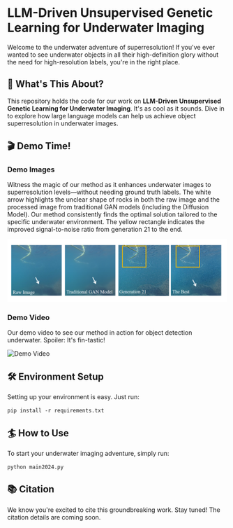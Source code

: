 # LLM-Driven Unsupervised Genetic Learning for Underwater Imaging 

Welcome to the underwater adventure of superresolution! If you've ever wanted to see underwater objects in all their high-definition glory without the need for high-resolution labels, you're in the right place.

## 🌊 What's This About?
This repository holds the code for our work on **LLM-Driven Unsupervised Genetic Learning for Underwater Imaging**. It's as cool as it sounds. Dive in to explore how large language models can help us achieve object superresolution in underwater images.

## 🎬 Demo Time!
### Demo Images
Witness the magic of our method as it enhances underwater images to superresolution levels—without needing ground truth labels. The white arrow highlights the unclear shape of rocks in both the raw image and the processed image from traditional GAN models (including the Diffusion Model). Our method consistently finds the optimal solution tailored to the specific underwater environment. The yellow rectangle indicates the improved signal-to-noise ratio from generation 21 to the end.

![Demo Image](ForReadme/1.png)

### Demo Video
Our demo video to see our method in action for object detection underwater. Spoiler: It's fin-tastic!

![Demo Video](ForReadme/1.gif)

## 🛠️ Environment Setup
Setting up your environment is easy. Just run:
```
pip install -r requirements.txt
```

## 🏄 How to Use
To start your underwater imaging adventure, simply run:
```
python main2024.py
```
## 📚 Citation
We know you're excited to cite this groundbreaking work. Stay tuned! The citation details are coming soon.
